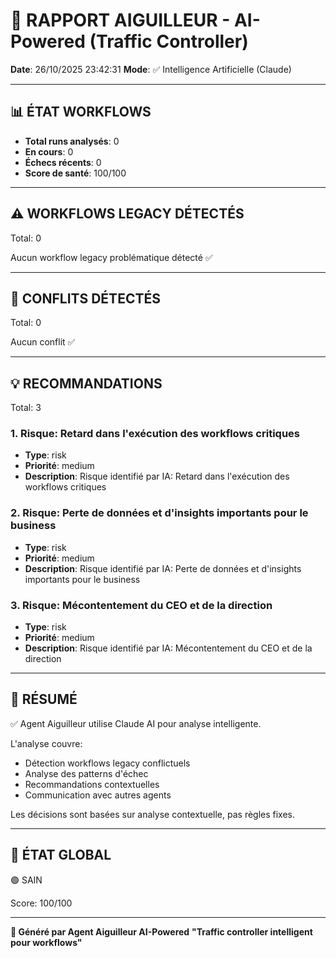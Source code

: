# 🚦 RAPPORT AIGUILLEUR - AI-Powered (Traffic Controller)

**Date**: 26/10/2025 23:42:31
**Mode**: ✅ Intelligence Artificielle (Claude)

---

## 📊 ÉTAT WORKFLOWS

- **Total runs analysés**: 0
- **En cours**: 0
- **Échecs récents**: 0
- **Score de santé**: 100/100

---

## ⚠️  WORKFLOWS LEGACY DÉTECTÉS

Total: 0



Aucun workflow legacy problématique détecté ✅

---

## 🚨 CONFLITS DÉTECTÉS

Total: 0

Aucun conflit ✅

---

## 💡 RECOMMANDATIONS

Total: 3


### 1. Risque: Retard dans l'exécution des workflows critiques

- **Type**: risk
- **Priorité**: medium
- **Description**: Risque identifié par IA: Retard dans l'exécution des workflows critiques


### 2. Risque: Perte de données et d'insights importants pour le business

- **Type**: risk
- **Priorité**: medium
- **Description**: Risque identifié par IA: Perte de données et d'insights importants pour le business


### 3. Risque: Mécontentement du CEO et de la direction

- **Type**: risk
- **Priorité**: medium
- **Description**: Risque identifié par IA: Mécontentement du CEO et de la direction




---

## 🎯 RÉSUMÉ

✅ Agent Aiguilleur utilise Claude AI pour analyse intelligente.

L'analyse couvre:
- Détection workflows legacy conflictuels
- Analyse des patterns d'échec
- Recommandations contextuelles
- Communication avec autres agents

Les décisions sont basées sur analyse contextuelle, pas règles fixes.

---

## 🔄 ÉTAT GLOBAL

🟢 SAIN

Score: 100/100

---

**🚦 Généré par Agent Aiguilleur AI-Powered**
**"Traffic controller intelligent pour workflows"**
